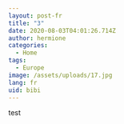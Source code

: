 ```yaml
---
layout: post-fr
title: "3"
date: 2020-08-03T04:01:26.714Z
author: hermione
categories:
  - Home
tags:
  - Europe
image: /assets/uploads/17.jpg
lang: fr
uid: bibi
---
```

test